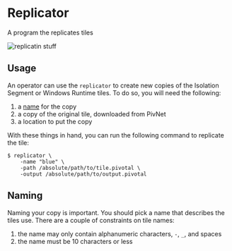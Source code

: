 # Replicator

A program the replicates tiles

![replicatin stuff](http://3.bp.blogspot.com/-YKsAqy5JSlc/VR_FTmSmocI/AAAAAAAADfc/IpJNTaI2pCc/s1600/replicating-irrational-exuberance.gif)

## Usage

An operator can use the `replicator` to create new copies of the Isolation Segment or Windows Runtime tiles. To do so, you will need the following:

1. a [name](#naming) for the copy
1. a copy of the original tile, downloaded from PivNet
1. a location to put the copy

With these things in hand, you can run the following command to replicate the tile:

```
$ replicator \
    -name "blue" \
    -path /absolute/path/to/tile.pivotal \
    -output /absolute/path/to/output.pivotal
```

## Naming

Naming your copy is important. You should pick a name that describes the tiles use.
There are a couple of constraints on tile names:

1. the name may only contain alphanumeric characters, `-`, `_`, and spaces
1. the name must be 10 characters or less
